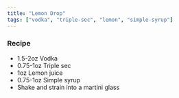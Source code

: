 ```yaml
---
title: "Lemon Drop"
tags: ["vodka", "triple-sec", "lemon", "simple-syrup"]
---
```


### Recipe

- 1.5-2oz Vodka
- 0.75-1oz Triple sec
- 1oz Lemon juice
- 0.75-1oz Simple syrup
- Shake and strain into a martini glass
